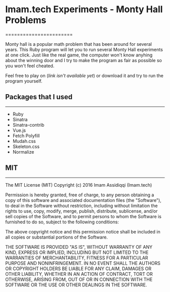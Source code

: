 # Imam.tech Experiments - Monty Hall Problems
=======================

Monty hall is a popular math problem that has been around for several years. This Ruby program will let you to run several Monty Hall experiments at one click. Just like the real game, the computer won't know anyhing about the winning door and I try to make the program as fair as possible so you won't feel cheated.

Feel free to play on (_link isn't available yet_) or download it and try to run the program yourself.

## Packages that I used
----------------------

- Ruby
- Sinatra
- Sinatra-contrib
- Vue.js
- Fetch Polyfill
- Mudah.css
- Skeleton.css
- Normalize

## MIT
------

The MIT License (MIT)
Copyright (c) 2016 Imam Assidiqqi (Imam.tech)

Permission is hereby granted, free of charge, to any person obtaining a copy of this software and associated documentation files (the "Software"), to deal in the Software without restriction, including without limitation the rights to use, copy, modify, merge, publish, distribute, sublicense, and/or sell copies of the Software, and to permit persons to whom the Software is furnished to do so, subject to the following conditions:

The above copyright notice and this permission notice shall be included in all copies or substantial portions of the Software.

THE SOFTWARE IS PROVIDED "AS IS", WITHOUT WARRANTY OF ANY KIND, EXPRESS OR IMPLIED, INCLUDING BUT NOT LIMITED TO THE WARRANTIES OF MERCHANTABILITY, FITNESS FOR A PARTICULAR PURPOSE AND NONINFRINGEMENT. IN NO EVENT SHALL THE AUTHORS OR COPYRIGHT HOLDERS BE LIABLE FOR ANY CLAIM, DAMAGES OR OTHER LIABILITY, WHETHER IN AN ACTION OF CONTRACT, TORT OR OTHERWISE, ARISING FROM, OUT OF OR IN CONNECTION WITH THE SOFTWARE OR THE USE OR OTHER DEALINGS IN THE SOFTWARE.